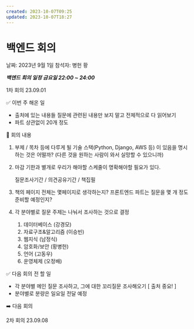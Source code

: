 ```yaml
---
created: 2023-10-07T09:25
updated: 2023-10-07T18:27
---
```

# 백엔드 회의

날짜: 2023년 9월 1일
참석자: 병헌 황

***백엔드 회의 일정 금요일 22:00 ~ 24:00***

1차 회의 23.09.01

✅ 이번 주 해온 일

- 출처에 있는 내용들 질문에 관련된 내용만 보지 말고 전체적으로 다 읽어보기
- 파트 상관없이 20개 정도

📃 회의 내용

1. 부제 / 목차 등에 다루게 될 기술 스택(Python, Django, AWS 등) 이 있음을 명시하는 것은 어떨까? (다른 것을 원하는 사람이 와서 실망할 수 있으니까)
2. 마감 기한과 별개로 우리가 해야할 스케줄이 명확해야할 필요가 있다.
    
    질문조사기간 / 의견공유기간 / 책집필
    
3. 책의 페이지 전체는 몇페이지로 생각하는지?  프론트엔드 파트는 질문을 몇 개 정도 준비할 예정인지? 
4. 각 분야별로 질문 주제는 나눠서 조사하는 것으로 결정
    1. 데이터베이스 (강경모)
    2. 자료구조&알고리즘 (이승빈)
    3. 웹지식 (남정식)
    4. 암호화/보안 (황병헌)
    5. 언어 (고동우)
    6. 운영체제 (오정배)

✅ 다음 회의 전 할 일

- 각 분야별 메인 질문 조사하고, 그에 대한 꼬리질문 조사해오기 [ 출처 중요! ]
- 분야별로 분량은 일요일 전달 예정

➡️ 다음 회의

2차 회의 23.09.08